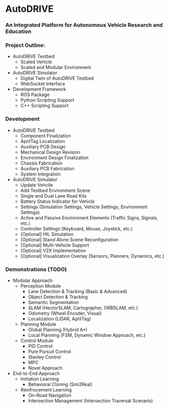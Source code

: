 # AutoDRIVE
### An Integrated Platform for Autonomous Vehicle Research and Education

### Project Outline:
- AutoDRIVE Testbed
  - Scaled Vehicle
  - Scaled and Modular Environment
- AutoDRIVE Simulator
  - Digital Twin of AutoDRIVE Testbed
  - WebSocket Interface
- Development Framework
  - ROS Package
  - Python Scripting Support
  - C++ Scripting Support

### Development
- AutoDRIVE Testbed
  - Component Finalization
  - AprilTag Localization
  - Auxiliary PCB Design
  - Mechanical Design Revision
  - Environment Design Finalization
  - Chassis Fabrication
  - Auxiliary PCB Fabrication
  - System Integration
- AutoDRIVE Simulator
  - Update Vehcile
  - Add Testbed Environment Scene
  - Single and Dual Lane Road Kits
  - Battery Status Indicator for Vehicle
  - Settings (Simulation Settings, Vehicle Settings, Environment Settings)
  - Active and Passive Environment Elements (Traffic Signs, Signals, etc.)
  - Controller Settings [Keyboard, Mouse, Joystick, etc.)
  - [Optional] HIL Simulation
  - [Optional] Stand Alone Scene Reconfiguration
  - [Optional] Multi-Vehicle Support
  - [Optional] V2X Implementation
  - [Optional] Visualization Overlay (Sensors, Planners, Dynamics, etc.)
  
### Demonstrations (TODO)
- Modular Approach
  - Perception Module
    - Lane Detection & Tracking (Basic & Advanced)
    - Object Detection & Tracking
    - Semantic Segmentation
    - SLAM (HectorSLAM, Cartographer, ORBSLAM, etc.)
    - Odometry (Wheel Encoder, Visual)
    - Localization (LiDAR, AptilTag)
  - Planning Module
    - Global Planning (Hybrid A*)
    - Local Planning (FSM, Dynamic Window Approach, etc.)
  - Control Module
    - PID Control
    - Pure Pursuit Control
    - Stanley Control
    - MPC
    - Novel Approach
- End-to-End Approach
  - Imitation Learning
    - Behavioral Cloning (Sim2Real)
  - Reinfrocement Learning
    - On-Road Navigation
    - Intersection Management (Intersection Traversal Scenario)
